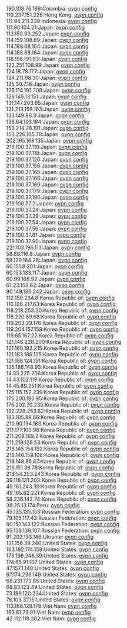 190.108.76.189:Colombia: [ovpn config](vpn/190_108_76_189.ovpn)  
119.237.151.226:Hong Kong: [ovpn config](vpn/119_237_151_226.ovpn)  
111.94.211.239:Indonesia: [ovpn config](vpn/111_94_211_239.ovpn)  
111.90.104.21:Japan: [ovpn config](vpn/111_90_104_21.ovpn)  
113.150.93.252:Japan: [ovpn config](vpn/113_150_93_252.ovpn)  
114.159.108.89:Japan: [ovpn config](vpn/114_159_108_89.ovpn)  
114.188.68.164:Japan: [ovpn config](vpn/114_188_68_164.ovpn)  
114.188.68.164:Japan: [ovpn config](vpn/114_188_68_164.ovpn)  
118.156.191.93:Japan: [ovpn config](vpn/118_156_191_93.ovpn)  
122.251.108.99:Japan: [ovpn config](vpn/122_251_108_99.ovpn)  
124.18.78.177:Japan: [ovpn config](vpn/124_18_78_177.ovpn)  
124.211.98.30:Japan: [ovpn config](vpn/124_211_98_30.ovpn)  
125.30.7.18:Japan: [ovpn config](vpn/125_30_7_18.ovpn)  
126.114.191.209:Japan: [ovpn config](vpn/126_114_191_209.ovpn)  
126.145.13.151:Japan: [ovpn config](vpn/126_145_13_151.ovpn)  
131.147.203.65:Japan: [ovpn config](vpn/131_147_203_65.ovpn)  
131.213.158.163:Japan: [ovpn config](vpn/131_213_158_163.ovpn)  
133.149.86.3:Japan: [ovpn config](vpn/133_149_86_3.ovpn)  
138.64.103.194:Japan: [ovpn config](vpn/138_64_103_194.ovpn)  
153.214.28.191:Japan: [ovpn config](vpn/153_214_28_191.ovpn)  
153.226.105.70:Japan: [ovpn config](vpn/153_226_105_70.ovpn)  
202.165.168.135:Japan: [ovpn config](vpn/202_165_168_135.ovpn)  
219.100.37.110:Japan: [ovpn config](vpn/219_100_37_110.ovpn)  
219.100.37.118:Japan: [ovpn config](vpn/219_100_37_118.ovpn)  
219.100.37.126:Japan: [ovpn config](vpn/219_100_37_126.ovpn)  
219.100.37.158:Japan: [ovpn config](vpn/219_100_37_158.ovpn)  
219.100.37.165:Japan: [ovpn config](vpn/219_100_37_165.ovpn)  
219.100.37.166:Japan: [ovpn config](vpn/219_100_37_166.ovpn)  
219.100.37.169:Japan: [ovpn config](vpn/219_100_37_169.ovpn)  
219.100.37.179:Japan: [ovpn config](vpn/219_100_37_179.ovpn)  
219.100.37.190:Japan: [ovpn config](vpn/219_100_37_190.ovpn)  
219.100.37.2:Japan: [ovpn config](vpn/219_100_37_2.ovpn)  
219.100.37.24:Japan: [ovpn config](vpn/219_100_37_24.ovpn)  
219.100.37.29:Japan: [ovpn config](vpn/219_100_37_29.ovpn)  
219.100.37.54:Japan: [ovpn config](vpn/219_100_37_54.ovpn)  
219.100.37.56:Japan: [ovpn config](vpn/219_100_37_56.ovpn)  
219.100.37.81:Japan: [ovpn config](vpn/219_100_37_81.ovpn)  
219.100.37.90:Japan: [ovpn config](vpn/219_100_37_90.ovpn)  
221.103.196.113:Japan: [ovpn config](vpn/221_103_196_113.ovpn)  
58.89.116.8:Japan: [ovpn config](vpn/58_89_116_8.ovpn)  
59.129.164.26:Japan: [ovpn config](vpn/59_129_164_26.ovpn)  
60.151.8.201:Japan: [ovpn config](vpn/60_151_8_201.ovpn)  
60.153.133.117:Japan: [ovpn config](vpn/60_153_133_117.ovpn)  
60.99.168.92:Japan: [ovpn config](vpn/60_99_168_92.ovpn)  
61.23.152.62:Japan: [ovpn config](vpn/61_23_152_62.ovpn)  
90.149.135.242:Japan: [ovpn config](vpn/90_149_135_242.ovpn)  
112.150.234.8:Korea Republic of: [ovpn config](vpn/112_150_234_8.ovpn)  
116.126.217.63:Korea Republic of: [ovpn config](vpn/116_126_217_63.ovpn)  
118.218.253.20:Korea Republic of: [ovpn config](vpn/118_218_253_20.ovpn)  
118.220.69.68:Korea Republic of: [ovpn config](vpn/118_220_69_68.ovpn)  
119.203.29.176:Korea Republic of: [ovpn config](vpn/119_203_29_176.ovpn)  
119.204.157.159:Korea Republic of: [ovpn config](vpn/119_204_157_159.ovpn)  
119.65.167.22:Korea Republic of: [ovpn config](vpn/119_65_167_22.ovpn)  
121.148.228.200:Korea Republic of: [ovpn config](vpn/121_148_228_200.ovpn)  
121.160.192.215:Korea Republic of: [ovpn config](vpn/121_160_192_215.ovpn)  
121.183.186.135:Korea Republic of: [ovpn config](vpn/121_183_186_135.ovpn)  
121.188.124.151:Korea Republic of: [ovpn config](vpn/121_188_124_151.ovpn)  
125.186.148.93:Korea Republic of: [ovpn config](vpn/125_186_148_93.ovpn)  
14.33.225.206:Korea Republic of: [ovpn config](vpn/14_33_225_206.ovpn)  
14.43.102.119:Korea Republic of: [ovpn config](vpn/14_43_102_119.ovpn)  
14.45.89.251:Korea Republic of: [ovpn config](vpn/14_45_89_251.ovpn)  
175.115.152.239:Korea Republic of: [ovpn config](vpn/175_115_152_239.ovpn)  
175.200.195.95:Korea Republic of: [ovpn config](vpn/175_200_195_95.ovpn)  
175.202.70.235:Korea Republic of: [ovpn config](vpn/175_202_70_235.ovpn)  
182.228.253.62:Korea Republic of: [ovpn config](vpn/182_228_253_62.ovpn)  
183.105.89.66:Korea Republic of: [ovpn config](vpn/183_105_89_66.ovpn)  
210.90.134.183:Korea Republic of: [ovpn config](vpn/210_90_134_183.ovpn)  
211.177.100.96:Korea Republic of: [ovpn config](vpn/211_177_100_96.ovpn)  
211.208.169.2:Korea Republic of: [ovpn config](vpn/211_208_169_2.ovpn)  
211.219.129.53:Korea Republic of: [ovpn config](vpn/211_219_129_53.ovpn)  
218.145.154.192:Korea Republic of: [ovpn config](vpn/218_145_154_192.ovpn)  
218.146.159.106:Korea Republic of: [ovpn config](vpn/218_146_159_106.ovpn)  
218.148.86.87:Korea Republic of: [ovpn config](vpn/218_148_86_87.ovpn)  
218.151.38.78:Korea Republic of: [ovpn config](vpn/218_151_38_78.ovpn)  
218.54.253.243:Korea Republic of: [ovpn config](vpn/218_54_253_243.ovpn)  
39.118.131.203:Korea Republic of: [ovpn config](vpn/39_118_131_203.ovpn)  
49.161.243.39:Korea Republic of: [ovpn config](vpn/49_161_243_39.ovpn)  
49.165.82.221:Korea Republic of: [ovpn config](vpn/49_165_82_221.ovpn)  
58.236.142.74:Korea Republic of: [ovpn config](vpn/58_236_142_74.ovpn)  
38.25.13.174:Peru: [ovpn config](vpn/38_25_13_174.ovpn)  
45.135.135.153:Russian Federation: [ovpn config](vpn/45_135_135_153.ovpn)  
79.105.117.43:Russian Federation: [ovpn config](vpn/79_105_117_43.ovpn)  
90.151.143.122:Russian Federation: [ovpn config](vpn/90_151_143_122.ovpn)  
95.159.139.107:Russian Federation: [ovpn config](vpn/95_159_139_107.ovpn)  
91.202.133.146:Ukraine: [ovpn config](vpn/91_202_133_146.ovpn)  
131.156.39.240:United States: [ovpn config](vpn/131_156_39_240.ovpn)  
163.182.174.159:United States: [ovpn config](vpn/163_182_174_159.ovpn)  
173.198.248.39:United States: [ovpn config](vpn/173_198_248_39.ovpn)  
174.65.91.107:United States: [ovpn config](vpn/174_65_91_107.ovpn)  
47.157.1.140:United States: [ovpn config](vpn/47_157_1_140.ovpn)  
67.174.236.149:United States: [ovpn config](vpn/67_174_236_149.ovpn)  
68.231.173.85:United States: [ovpn config](vpn/68_231_173_85.ovpn)  
68.83.123.49:United States: [ovpn config](vpn/68_83_123_49.ovpn)  
73.189.120.234:United States: [ovpn config](vpn/73_189_120_234.ovpn)  
76.103.37.15:United States: [ovpn config](vpn/76_103_37_15.ovpn)  
113.166.128.178:Viet Nam: [ovpn config](vpn/113_166_128_178.ovpn)  
183.81.73.91:Viet Nam: [ovpn config](vpn/183_81_73_91.ovpn)  
42.112.118.202:Viet Nam: [ovpn config](vpn/42_112_118_202.ovpn)  
